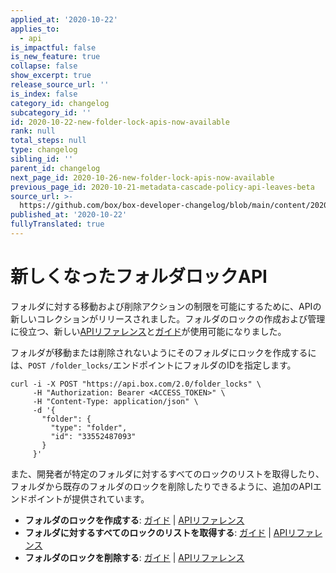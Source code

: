 ```yaml
---
applied_at: '2020-10-22'
applies_to:
  - api
is_impactful: false
is_new_feature: true
collapse: false
show_excerpt: true
release_source_url: ''
is_index: false
category_id: changelog
subcategory_id: ''
id: 2020-10-22-new-folder-lock-apis-now-available
rank: null
total_steps: null
type: changelog
sibling_id: ''
parent_id: changelog
next_page_id: 2020-10-26-new-folder-lock-apis-now-available
previous_page_id: 2020-10-21-metadata-cascade-policy-api-leaves-beta
source_url: >-
  https://github.com/box/box-developer-changelog/blob/main/content/2020/10-22-new-folder-lock-apis-now-available.md
published_at: '2020-10-22'
fullyTranslated: true
---
```

# 新しくなったフォルダロックAPI

フォルダに対する移動および削除アクションの制限を可能にするために、APIの新しいコレクションがリリースされました。フォルダのロックの作成および管理に役立つ、新しい[APIリファレンス][e_post]と[ガイド][g_post]が使用可能になりました。

フォルダが移動または削除されないようにそのフォルダにロックを作成するには、`POST /folder_locks/`エンドポイントにフォルダのIDを指定します。

```curl
curl -i -X POST "https://api.box.com/2.0/folder_locks" \
     -H "Authorization: Bearer <ACCESS_TOKEN>" \
     -H "Content-Type: application/json" \
     -d '{
       "folder": {
         "type": "folder",
         "id": "33552487093"
       }
     }'
```

また、開発者が特定のフォルダに対するすべてのロックのリストを取得したり、フォルダから既存のフォルダのロックを削除したりできるように、追加のAPIエンドポイントが提供されています。

* **フォルダのロックを作成する**: [ガイド][g_post] \| [APIリファレンス][e_post]
* **フォルダに対するすべてのロックのリストを取得する**: [ガイド][g_get] \| [APIリファレンス][e_get]
* **フォルダのロックを削除する**: [ガイド][g_del] \| [APIリファレンス][e_del]

[e_get]: e://get-folder-locks

[e_post]: e://post-folder-locks

[e_del]: e://delete-folder-locks-id

[g_get]: g://folders/single/get-locks

[g_post]: g://folders/single/create-lock

[g_del]: g://folders/single/delete-lock
